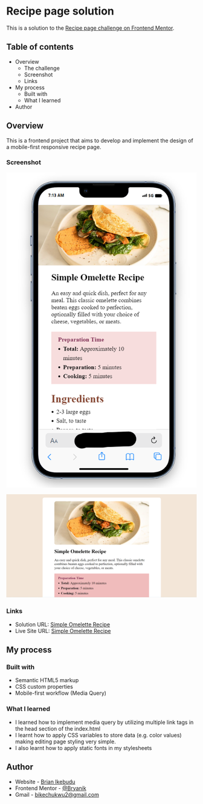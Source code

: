 # Recipe page solution

This is a solution to the [Recipe page challenge on Frontend Mentor](https://www.frontendmentor.io/challenges/recipe-page-KiTsR8QQKm).

## Table of contents

- Overview
  - The challenge
  - Screenshot
  - Links
- My process
  - Built with
  - What I learned
- Author

## Overview
This is a frontend project that aims to develop and implement the design of a mobile-first responsive recipe page.

### Screenshot

![Mobile Preview](https://github.com/Bryanik/Simple-Omelette-Recipe/blob/main/assets/images/Live-Mobile-Preview.png)


![Desktop Preview](https://github.com/Bryanik/Simple-Omelette-Recipe/blob/main/assets/images/Live-Desktop-Preview.png)

### Links

- Solution URL: [Simple Omelette Recipe](https://github.com/Bryanik/Simple-Omelette-Recipe.git)
- Live Site URL: [Simple Omelette Recipe](####################)

## My process

### Built with

- Semantic HTML5 markup
- CSS custom properties
- Mobile-first workflow (Media Query)

### What I learned
- I learned how to implement media query by utilizing multiple link tags in the head section of the index.html
- I learnt how to apply CSS variables to store data (e.g. color values) making editing page styling very simple.
- I also learnt how to apply static fonts in my stylesheets

## Author

- Website - [Brian Ikebudu](https://github.com/Bryanik)
- Frontend Mentor - [@Bryanik](https://www.frontendmentor.io/profile/Bryanik)
- Gmail - [bikechukwu2@gmail.com](mailto:bikechukwu2@gmail.com)
